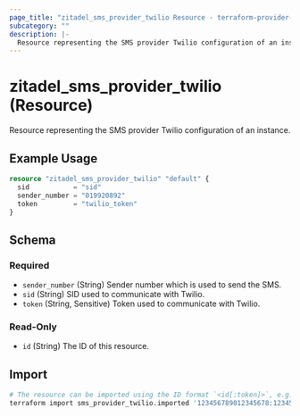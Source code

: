 ```yaml
---
page_title: "zitadel_sms_provider_twilio Resource - terraform-provider-zitadel"
subcategory: ""
description: |-
  Resource representing the SMS provider Twilio configuration of an instance.
---
```


# zitadel_sms_provider_twilio (Resource)

Resource representing the SMS provider Twilio configuration of an instance.

## Example Usage

```terraform
resource "zitadel_sms_provider_twilio" "default" {
  sid           = "sid"
  sender_number = "019920892"
  token         = "twilio_token"
}
```

<!-- schema generated by tfplugindocs -->
## Schema

### Required

- `sender_number` (String) Sender number which is used to send the SMS.
- `sid` (String) SID used to communicate with Twilio.
- `token` (String, Sensitive) Token used to communicate with Twilio.

### Read-Only

- `id` (String) The ID of this resource.

## Import

```bash
# The resource can be imported using the ID format `<id[:token]>`, e.g.
terraform import sms_provider_twilio.imported '123456789012345678:12345678901234567890123456abcdef'
```
